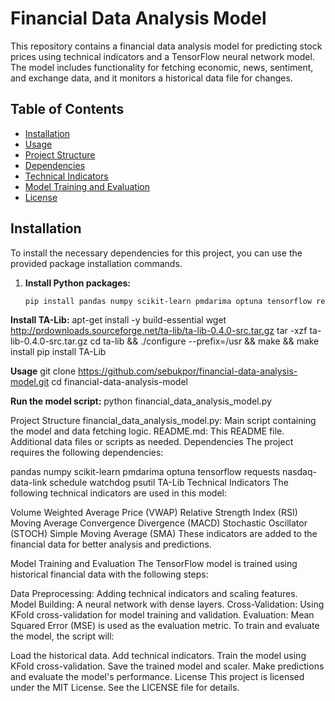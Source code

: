 # Financial Data Analysis Model

This repository contains a financial data analysis model for predicting stock prices using technical indicators and a TensorFlow neural network model. The model includes functionality for fetching economic, news, sentiment, and exchange data, and it monitors a historical data file for changes.

## Table of Contents
- [Installation](#installation)
- [Usage](#usage)
- [Project Structure](#project-structure)
- [Dependencies](#dependencies)
- [Technical Indicators](#technical-indicators)
- [Model Training and Evaluation](#model-training-and-evaluation)
- [License](#license)

## Installation

To install the necessary dependencies for this project, you can use the provided package installation commands.

1. **Install Python packages:**

   ```bash
   pip install pandas numpy scikit-learn pmdarima optuna tensorflow requests nasdaq-data-link schedule watchdog psutil

**Install TA-Lib:**
apt-get install -y build-essential
wget http://prdownloads.sourceforge.net/ta-lib/ta-lib-0.4.0-src.tar.gz
tar -xzf ta-lib-0.4.0-src.tar.gz
cd ta-lib && ./configure --prefix=/usr && make && make install
pip install TA-Lib


**Usage**
git clone https://github.com/sebukpor/financial-data-analysis-model.git
cd financial-data-analysis-model

**Run the model script:**
python financial_data_analysis_model.py


Project Structure
financial_data_analysis_model.py: Main script containing the model and data fetching logic.
README.md: This README file.
Additional data files or scripts as needed.
Dependencies
The project requires the following dependencies:

pandas
numpy
scikit-learn
pmdarima
optuna
tensorflow
requests
nasdaq-data-link
schedule
watchdog
psutil
TA-Lib
Technical Indicators
The following technical indicators are used in this model:

Volume Weighted Average Price (VWAP)
Relative Strength Index (RSI)
Moving Average Convergence Divergence (MACD)
Stochastic Oscillator (STOCH)
Simple Moving Average (SMA)
These indicators are added to the financial data for better analysis and predictions.

Model Training and Evaluation
The TensorFlow model is trained using historical financial data with the following steps:

Data Preprocessing: Adding technical indicators and scaling features.
Model Building: A neural network with dense layers.
Cross-Validation: Using KFold cross-validation for model training and validation.
Evaluation: Mean Squared Error (MSE) is used as the evaluation metric.
To train and evaluate the model, the script will:

Load the historical data.
Add technical indicators.
Train the model using KFold cross-validation.
Save the trained model and scaler.
Make predictions and evaluate the model's performance.
License
This project is licensed under the MIT License. See the LICENSE file for details.





